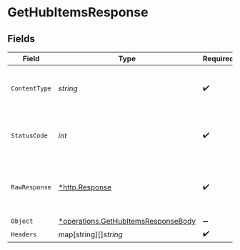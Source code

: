 # GetHubItemsResponse


## Fields

| Field                                                                                     | Type                                                                                      | Required                                                                                  | Description                                                                               |
| ----------------------------------------------------------------------------------------- | ----------------------------------------------------------------------------------------- | ----------------------------------------------------------------------------------------- | ----------------------------------------------------------------------------------------- |
| `ContentType`                                                                             | *string*                                                                                  | :heavy_check_mark:                                                                        | HTTP response content type for this operation                                             |
| `StatusCode`                                                                              | *int*                                                                                     | :heavy_check_mark:                                                                        | HTTP response status code for this operation                                              |
| `RawResponse`                                                                             | [*http.Response](https://pkg.go.dev/net/http#Response)                                    | :heavy_check_mark:                                                                        | Raw HTTP response; suitable for custom response parsing                                   |
| `Object`                                                                                  | [*operations.GetHubItemsResponseBody](../../models/operations/gethubitemsresponsebody.md) | :heavy_minus_sign:                                                                        | OK                                                                                        |
| `Headers`                                                                                 | map[string][]*string*                                                                     | :heavy_check_mark:                                                                        | N/A                                                                                       |